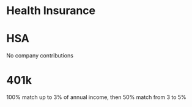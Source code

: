 # Health Insurance

# HSA
No company contributions

# 401k
100% match up to 3% of annual income, then 50% match from 3 to 5%
